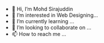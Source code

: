 - 👋 Hi, I’m Mohd Sirajuddin
- 👀 I’m interested in Web Designing...
- 🌱 I’m currently learning ...
- 💞️ I’m looking to collaborate on ...
- 📫 How to reach me ...

<!---
khansirru/khansirru is a ✨ special ✨ repository because its `README.md` (this file) appears on your GitHub profile.
You can click the Preview link to take a look at your changes.
--->
